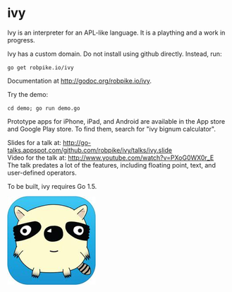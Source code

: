 ivy
===

Ivy is an interpreter for an APL-like language. It is a plaything and a work in
progress.

Ivy has a custom domain. Do not install using github directly. Instead, run:

	go get robpike.io/ivy

Documentation at http://godoc.org/robpike.io/ivy.

Try the demo:

	cd demo; go run demo.go

Prototype apps for iPhone, iPad, and Android are available in the App store and Google Play store.
To find them, search for "ivy bignum calculator".

Slides for a talk at: http://go-talks.appspot.com/github.com/robpike/ivy/talks/ivy.slide  
Video for the talk at: http://www.youtube.com/watch?v=PXoG0WX0r_E  
The talk predates a lot of the features, including floating point, text, and user-defined operators.

To be built, ivy requires Go 1.5.

![Ivy](ivy.jpg)
